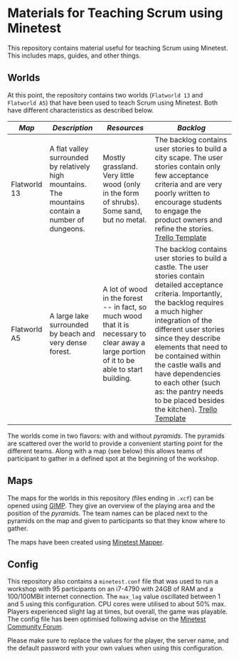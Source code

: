 # Materials for Teaching Scrum using Minetest

This repository contains material useful for teaching Scrum using Minetest. This includes maps, guides, and other things.

## Worlds

At this point, the repository contains two worlds (`Flatworld 13` and `Flatworld A5`) that have been used to teach Scrum using Minetest. Both have different characteristics as described below.

| *Map* | *Description* | *Resources* | *Backlog* |
| ----- | ------------- | ----------- | --------- |
| Flatworld 13 | A flat valley surrounded by relatively high mountains. The mountains contain a number of dungeons. | Mostly grassland. Very little wood (only in the form of shrubs). Some sand, but no metal. | The backlog contains user stories to build a city scape. The user stories contain only few acceptance criteria and are very poorly written to encourage students to engage the product owners and refine the stories. [Trello Template](https://trello.com/b/arE4u92Q) |
| Flatworld A5 | A large lake surrounded by beach and very dense forest. | A lot of wood in the forest -- in fact, so much wood that it is necessary to clear away a large portion of it to be able to start building. | The backlog contains user stories to build a castle. The user stories contain detailed acceptance criteria. Importantly, the backlog requires a much higher integration of the different user stories since they describe elements that need to be contained within the castle walls and have dependencies to each other (such as: the pantry needs to be placed besides the kitchen). [Trello Template](https://trello.com/b/8mDa0xJn) |

The worlds come in two flavors: with and without *pyramids*. The pyramids are scattered over the world to provide a convenient starting point for the different teams. Along with a map (see below) this allows teams of participant to gather in a defined spot at the beginning of the workshop.


## Maps

The maps for the worlds in this repository (files ending in `.xcf`) can be opened using [GIMP](https://www.gimp.org/downloads/). They give an overview of the playing area and the position of the *pyramids*. The team names can be placed next to the pyramids on the map and given to participants so that they know where to gather.

The maps have been created using [Minetest Mapper](https://github.com/minetest/minetestmapper).

## Config

This repository also contains a `minetest.conf` file that was used to run a workshop with 95 participants on an i7-4790 with 24GB of RAM and a 100/100MBit internet connection. The `max_lag` value oscillated between 1 and 5 using this configuration. CPU cores were utilised to about 50% max. Players experienced slight lag at times, but overall, the game was playable. The config file has been optimised following advise on the [Minetest Community Forum](https://forum.minetest.net/viewtopic.php?f=10&t=27463&p=403853#p403853).

Please make sure to replace the values for the player, the server name, and the default password with your own values when using this configuration.
